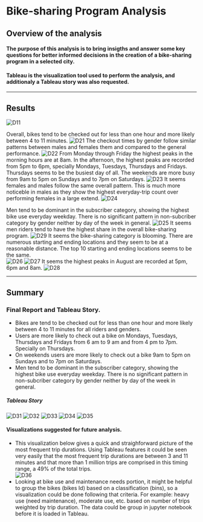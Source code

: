 # Bike-sharing Program Analysis

## Overview of the analysis
#### The purpose of this analysis is to bring insigths and answer some key questions for better informed decisions in the creation of a bike-sharing program in a selected city. 
#### Tableau is the visualization tool used to perform the analysis, and additionaly a Tableau story was also requested.  
----
## Results
![D11](https://github.com/Connectime4ever/bikesharing/blob/main/D11.png)

Overall, bikes tend to be checked out for less than one hour and more likely between 4 to 11 minutes. 
![D21](https://github.com/Connectime4ever/bikesharing/blob/main/D21.png)
The checkout times by gender follow similar patterns between males and females them and compared to the general performance.
![D22](https://github.com/Connectime4ever/bikesharing/blob/main/D22.png)
From Monday through Friday the highest peaks in the morning hours are at 8am.  In the afternoon, the highest peaks are recorded from 5pm to 6pm, specially Mondays, Tuesdays, Thursdays and Fridays. 
Thursdays seems to be the busiest day of all. 
The weekends are more busy from 9am to 5pm on Sundays and to 7pm on Saturdays.
![D23](https://github.com/Connectime4ever/bikesharing/blob/main/D23.png)
It seems females and males follow the same overall pattern. This is much more noticeble in males as they show the highest everyday-trip count over performing females in a large extend. 
![D24](https://github.com/Connectime4ever/bikesharing/blob/main/D24.png)

Men tend to be dominant in the subscriber category, showing the highest bike use everyday weekday. There is no significant pattern in non-subcriber category by gender neither by day of the week in general.
![D25](https://github.com/Connectime4ever/bikesharing/blob/main/D25.png)
It seems men riders tend to have the highest share in the overall bike-sharing program.
![D29](https://github.com/Connectime4ever/bikesharing/blob/main/D29.png)
It seems the bike-sharing category is blooming. There are numerous starting and ending locations and they seem to be at a reasonable distance. The top 10 starting and ending locations seems to be the same.  
![D26](https://github.com/Connectime4ever/bikesharing/blob/main/D26.png)
![D27](https://github.com/Connectime4ever/bikesharing/blob/main/D27.png)
It seems the highest peaks in August are recorded at 5pm, 6pm and 8am.
![D28](https://github.com/Connectime4ever/bikesharing/blob/main/D28.png)

----
## Summary
### Final Report and Tableau Story. 

- Bikes are tend to be checked out for less than one hour and more likely between 4 to 11 minutes for all riders and genders.
- Users are more likely to check out a bike on Mondays, Tuesdays, Thursdays and Fridays from 6 am to 9 am and from 4 pm to 7pm. Specially on Thursdays. 
- On weekends users are more likely to check out a bike 9am to 5pm on Sundays and to 7pm on Saturdays.
- Men tend to be dominant in the subscriber category, showing the highest bike use everyday weekday. There is no significant pattern in non-subcriber category by gender neither by day of the week in general.
 

##### Tableau Story
![D31](https://github.com/Connectime4ever/bikesharing/blob/main/D31.png)
![D32](https://github.com/Connectime4ever/bikesharing/blob/main/D32.png)
![D33](https://github.com/Connectime4ever/bikesharing/blob/main/D33.png)
![D34](https://github.com/Connectime4ever/bikesharing/blob/main/D34.png)
![D35](https://github.com/Connectime4ever/bikesharing/blob/main/D35.png)

#### Visualizations suggested for future analysis. 
+ This visualization below gives a quick and straighforward picture of the most frequent trip durations. Using Tableau features it could be seen very easily that the most frequent trip durations are between 3 and 11 minutes and that more than 1 million trips are comprised in this timing range, a 49% of the total trips.  
![D36](https://github.com/Connectime4ever/bikesharing/blob/main/D36.png)
+ Looking at bike use and maintenance needs portion, it might be helpful to group the bikes (bikes Id) based on a classification (bins), so a visualization could be done following that criteria.  For example: heavy use (need maintenance), moderate use, etc. based on number of trips weighted by trip duration.  The data could be group in jupyter notebook before it is loaded in Tableau. 